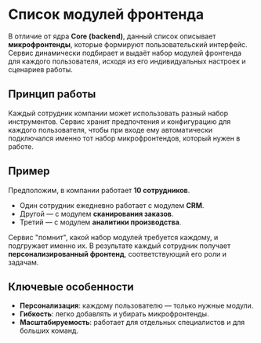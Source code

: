 
# Список модулей фронтенда

В отличие от ядра **Core (backend)**, данный список описывает **микрофронтенды**, которые формируют пользовательский интерфейс.
Сервис динамически подбирает и выдаёт набор модулей фронтенда для каждого пользователя, исходя из его индивидуальных настроек и сценариев работы.

## Принцип работы

Каждый сотрудник компании может использовать разный набор инструментов.
Сервис хранит предпочтения и конфигурацию для каждого пользователя, чтобы при входе ему автоматически подключался именно тот набор микрофронтендов, который нужен в работе.

## Пример

Предположим, в компании работает **10 сотрудников**.

* Один сотрудник ежедневно работает с модулем **CRM**.
* Другой — с модулем **сканирования заказов**.
* Третий — с модулем **аналитики производства**.

Сервис "помнит", какой набор модулей требуется каждому, и подгружает именно их.
В результате каждый сотрудник получает **персонализированный фронтенд**, соответствующий его роли и задачам.

## Ключевые особенности

* **Персонализация**: каждому пользователю — только нужные модули.
* **Гибкость**: легко добавлять и убирать микрофронтенды.
* **Масштабируемость**: работает для отдельных специалистов и для больших команд.

